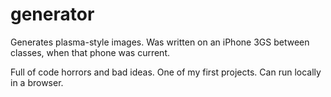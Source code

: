 # generator

Generates plasma-style images. Was written on an iPhone 3GS between classes, when that phone was current.

Full of code horrors and bad ideas. One of my first projects. Can run locally in a browser.

